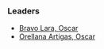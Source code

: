 ### Leaders
* <a href="https://www.linkedin.com/in/oscar-bravo-lara/" target="_blank">Bravo Lara, Oscar</a>
* <a href="https://www.linkedin.com/in/oscarorellanaa/" target="_blank">Orellana Artigas, Oscar</a>
